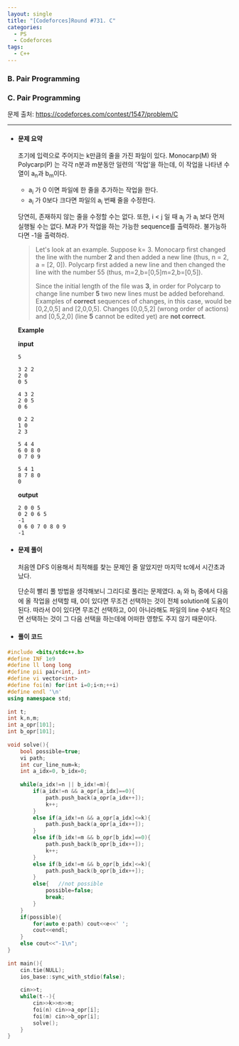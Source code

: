 ```yaml
---
layout: single
title: "[Codeforces]Round #731. C"
categories:
  - PS
  - Codeforces
tags:
  - C++
---
```




### B. Pair Programming



### C. Pair Programming

문제 출처: <https://codeforces.com/contest/1547/problem/C>

---



* #### **문제 요약**

  초기에 입력으로 주어지는 k만큼의 줄을 가진 파일이 있다. Monocarp(M) 와 Polycarp(P) 는 각각 n분과 m분동안 일련의 '작업'을 하는데, 이 작업을 나타낸 수열이 a<sub>n</sub>과 b<sub>m</sub>이다. 
  
  - a<sub>i</sub> 가 0 이면 파일에 한 줄을 추가하는 작업을 한다. 
  - a<sub>i</sub> 가 0보다 크다면 파일의 a<sub>i</sub> 번째 줄을 수정한다. 
  
  당연히, 존재하지 않는 줄을 수정할 수는 없다. 또한, i < j 일 때 a<sub>j</sub> 가 a<sub>i</sub> 보다 먼저 실행될 수는 없다. M과 P가 작업을 하는 가능한 sequence를 출력하라. 불가능하다면 -1을 출력하라.
  
  > Let's look at an example. Suppose k= 3. Monocarp first changed the line with the number **2** and then added a new line (thus, n = 2, a = [2, 0]). Polycarp first added a new line and then changed the line with the number 55 (thus, m=2,b=[0,5]m=2,b=[0,5]).
  >
  > Since the initial length of the file was **3**, in order for Polycarp to change line number **5** two new lines must be added beforehand. Examples of **correct** sequences of changes, in this case, would be [0,2,0,5] and [2,0,0,5]. Changes [0,0,5,2] (wrong order of actions) and [0,5,2,0] (line **5** cannot be edited yet) are **not correct**.
  
  
  
  **Example**
  
  **input**
  
  ```
  5
  
  3 2 2
  2 0
  0 5
  
  4 3 2
  2 0 5
  0 6
  
  0 2 2
  1 0
  2 3
  
  5 4 4
  6 0 8 0
  0 7 0 9
  
  5 4 1
  8 7 8 0
  0
  ```
  
  **output**
  
  ```
  2 0 0 5 
  0 2 0 6 5 
  -1
  0 6 0 7 0 8 0 9
  -1
  ```
  
* #### **문제 풀이** 

  처음엔 DFS 이용해서 최적해를 찾는 문제인 줄 알았지만 마지막 tc에서 시간초과 났다.

  단순히 빨리 풀 방법을 생각해보니 그리디로 풀리는 문제였다. a<sub>i</sub> 와 b<sub>j</sub> 중에서 다음에 올 작업을 선택할 때, 0이 있다면 무조건 선택하는 것이 전체 solution에 도움이 된다. 따라서 0이 있다면 무조건 선택하고, 0이 아니라해도 파일의 line 수보다 적으면 선택하는 것이 그 다음 선택을 하는데에 어떠한 영향도 주지 않기 때문이다.

    

  

* #### **풀이 코드**

```c++
#include <bits/stdc++.h>
#define INF 1e9
#define ll long long
#define pii pair<int, int> 
#define vi vector<int> 
#define foi(n) for(int i=0;i<n;++i)
#define endl '\n'
using namespace std;
 
int t;
int k,n,m;
int a_opr[101];
int b_opr[101];
 
void solve(){
    bool possible=true;
    vi path;
    int cur_line_num=k;
    int a_idx=0, b_idx=0;
    
    while(a_idx!=n || b_idx!=m){
        if(a_idx!=n && a_opr[a_idx]==0){
            path.push_back(a_opr[a_idx++]);
            k++;
        }
        else if(a_idx!=n && a_opr[a_idx]<=k){
            path.push_back(a_opr[a_idx++]);
        }
        else if(b_idx!=m && b_opr[b_idx]==0){
            path.push_back(b_opr[b_idx++]);
            k++;
        }
        else if(b_idx!=m && b_opr[b_idx]<=k){
            path.push_back(b_opr[b_idx++]);
        }
        else{   //not possible
            possible=false;
            break;
        }
    }
    if(possible){
        for(auto e:path) cout<<e<<' ';
        cout<<endl;
    }
    else cout<<"-1\n";
}
 
int main(){
    cin.tie(NULL);
    ios_base::sync_with_stdio(false);
 
    cin>>t;
    while(t--){
        cin>>k>>n>>m;
        foi(n) cin>>a_opr[i];
        foi(m) cin>>b_opr[i];
        solve();
    }
}
```

